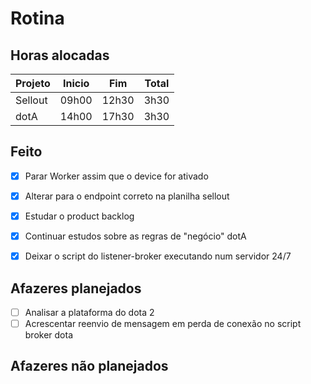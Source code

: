 # Rotina

## Horas alocadas

Projeto | Inicio | Fim | Total
--------|-------|-------|------
Sellout | 09h00 | 12h30 | 3h30
dotA    | 14h00 | 17h30 | 3h30

## Feito

- [x] Parar Worker assim que o device for ativado
- [x] Alterar para o endpoint correto na planilha sellout

- [x] Estudar o product backlog
- [x] Continuar estudos sobre as regras de "negócio" dotA
- [x] Deixar o script do listener-broker executando num servidor 24/7

## Afazeres planejados

- [ ] Analisar a plataforma do dota 2
- [ ] Acrescentar reenvio de mensagem em perda de conexão no script broker dota

## Afazeres não planejados


<!--stackedit_data:
eyJoaXN0b3J5IjpbMTUwMjU4ODg1NiwtMTQwMjM5MzI0OCwtOD
Y0Njg5OTkyLDk4NjM1MjI0LDE3OTQ2MjYwMSwtMTA2MTgxNjgz
NiwxMTgzNTY4MjQ3LC0xNzkwMTMxODMyLDQ0MjM4MDc3Nyw5Nz
Q5ODAxNDUsLTEzMzk2NTY2NzJdfQ==
-->